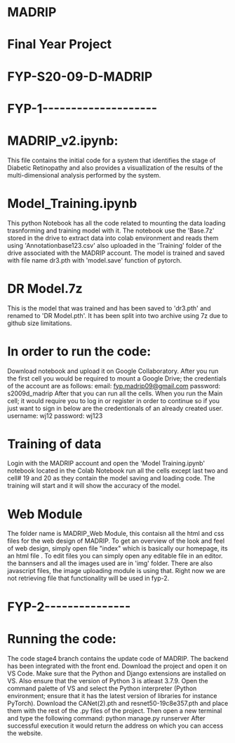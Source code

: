 # MADRIP
# Final Year Project
# FYP-S20-09-D-MADRIP

# FYP-1--------------------

# MADRIP_v2.ipynb: 
This file contains the initial code for a system that identifies the stage of Diabetic Retinopathy and also provides a visuallization of the results of the multi-dimensional analysis performed by the system.

# Model_Training.ipynb
This python Notebook has all the code related to mounting the data loading trasnforming and training model with it. The notebook use the 'Base.7z' stored in the drive to extract data into colab environment and reads them using 'Annotationbase123.csv' also uploaded in the 'Training' folder of the drive associated with the MADRIP account. The model is trained and saved with file name dr3.pth with 'model.save' function of pytorch.

# DR Model.7z
This is the model that was trained and has been saved to 'dr3.pth' and renamed to 'DR Model.pth'. It has been split into two archive using 7z due to github size limitations.


# In order to run the code:
Download notebook and upload it on Google Collaboratory. After you run the first cell you would be required to mount a Google Drive; the credentials of the account are as follows:
email: fyp.madrip09@gmail.com
password: s2009d_madrip
After that you can run all the cells. When you run the Main cell; it would require you to log in or register in order to continue so if you just want to sign in below are the credentionals of an already created user.
username: wj12
password: wj123

# Training of data
Login with the MADRIP account and open the 'Model Training.ipynb' notebook located in the Colab Notebook run all the cells except last two and cell# 19 and 20 as they contain the model saving and loading code. The training will start and it will show the accuracy of the model.

# Web Module
The folder name is MADRIP_Web Module, this contaisn all the html and css files for the web design of MADRIP. To get an overview of the look and feel of web design, simply open file "index" which is basically our homepage, its an html file . To edit files you can simply open any editable file in an editor. the bannsers and all the images used are in 'img' folder.
There are also javascript files, the image uploading module is using that. Right now we are not retrieving file that functionality will be used in fyp-2.

# FYP-2---------------

# Running the code:
The code stage4 branch contains the update code of MADRIP. The backend has been integrated with the front end.
Download the project and open it on VS Code. Make sure that the Python and Django extensions are installed on VS. Also ensure that the version of Python 3 is atleast 3.7.9. Open the command palette of VS and select the Python interpreter (Python environment; ensure that it has the latest version of libraries for instance PyTorch). Download the CANet(2).pth and resnet50-19c8e357.pth and place them with the rest of the .py files of the project. Then open a new terminal and type the following command:
python manage.py runserver
After successful execution it would return the address on which you can access the website. 


